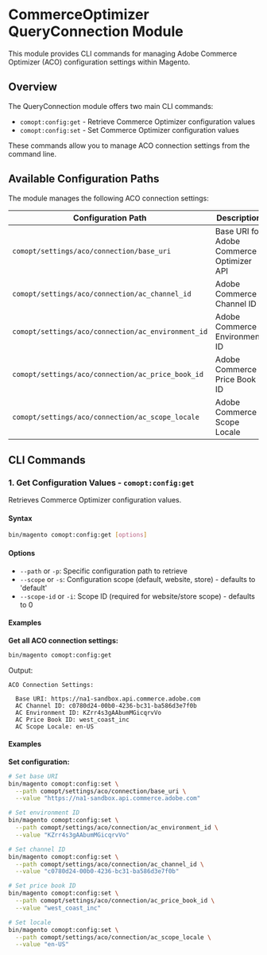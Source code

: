 # CommerceOptimizer QueryConnection Module

This module provides CLI commands for managing Adobe Commerce Optimizer (ACO) configuration settings within Magento.

## Overview

The QueryConnection module offers two main CLI commands:
- `comopt:config:get` - Retrieve Commerce Optimizer configuration values
- `comopt:config:set` - Set Commerce Optimizer configuration values

These commands allow you to manage ACO connection settings from the command line.

## Available Configuration Paths

The module manages the following ACO connection settings:

| Configuration Path | Description | Example Value |
|-------------------|-------------|---------------|
| `comopt/settings/aco/connection/base_uri` | Base URI for Adobe Commerce Optimizer API | `https://na1-sandbox.api.commerce.adobe.com` |
| `comopt/settings/aco/connection/ac_channel_id` | Adobe Commerce Channel ID | `c0780d24-00b0-4236-bc31-ba586d3e7f0b` |
| `comopt/settings/aco/connection/ac_environment_id` | Adobe Commerce Environment ID | `KZrr4s3gAAbumMGicqrvVo` |
| `comopt/settings/aco/connection/ac_price_book_id` | Adobe Commerce Price Book ID | `west_coast_inc` |
| `comopt/settings/aco/connection/ac_scope_locale` | Adobe Commerce Scope Locale | `en-US` |

## CLI Commands

### 1. Get Configuration Values - `comopt:config:get`

Retrieves Commerce Optimizer configuration values.

#### Syntax
```bash
bin/magento comopt:config:get [options]
```

#### Options
- `--path` or `-p`: Specific configuration path to retrieve
- `--scope` or `-s`: Configuration scope (default, website, store) - defaults to 'default'
- `--scope-id` or `-i`: Scope ID (required for website/store scope) - defaults to 0

#### Examples

**Get all ACO connection settings:**
```bash
bin/magento comopt:config:get
```

Output:
```
ACO Connection Settings:

  Base URI: https://na1-sandbox.api.commerce.adobe.com
  AC Channel ID: c0780d24-00b0-4236-bc31-ba586d3e7f0b
  AC Environment ID: KZrr4s3gAAbumMGicqrvVo
  AC Price Book ID: west_coast_inc
  AC Scope Locale: en-US
```

#### Examples


**Set configuration:**

```bash
# Set base URI
bin/magento comopt:config:set \
  --path comopt/settings/aco/connection/base_uri \
  --value "https://na1-sandbox.api.commerce.adobe.com"

# Set environment ID
bin/magento comopt:config:set \
  --path comopt/settings/aco/connection/ac_environment_id \
  --value "KZrr4s3gAAbumMGicqrvVo"

# Set channel ID
bin/magento comopt:config:set \
  --path comopt/settings/aco/connection/ac_channel_id \
  --value "c0780d24-00b0-4236-bc31-ba586d3e7f0b"

# Set price book ID
bin/magento comopt:config:set \
  --path comopt/settings/aco/connection/ac_price_book_id \
  --value "west_coast_inc"

# Set locale
bin/magento comopt:config:set \
  --path comopt/settings/aco/connection/ac_scope_locale \
  --value "en-US"
```
